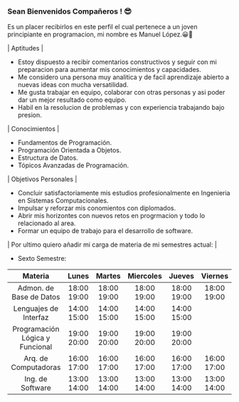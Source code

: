 ### Sean Bienvenidos Compañeros ! 😎

Es un placer recibirlos en este perfil el cual pertenece a un joven principiante en programacion, mi nombre es Manuel López.😀🧠

| Aptitudes |

  - Estoy dispuesto a recibir comentarios constructivos y seguir con mi preparacion para aumentar mis conocimientos y capacidades. 
  - Me considero una persona muy analitica y de facil aprendizaje abierto a nuevas ideas con mucha versatilidad.
  - Me gusta trabajar en equipo, colaborar con otras personas y asi poder dar un mejor resultado como equipo.
  - Habil en la resolucion de problemas y con experiencia trabajando bajo presion. 


| Conocimientos |

  - Fundamentos de Programación.
  - Programación Orientada a Objetos.
  - Estructura de Datos. 
  - Tópicos Avanzadas de Programación. 


| Objetivos Personales |

  - Concluir satisfactoriamente mis estudios profesionalmente en Ingenieria en Sistemas Computacionales. 
  - Impulsar y reforzar mis conomientos con diplomados. 
  - Abrir mis horizontes con nuevos retos en progrmacion y todo lo relacionado al area. 
  - Formar un equipo de trabajo para el desarrollo de software. 
  
  
  
  
  
  
  | Por ultimo quiero añadir mi carga de materia de mi semestres actual: |
  
  
  - Sexto Semestre:

|             Materia             	|    Lunes    	|    Martes   	|  Miercoles  	|    Jueves   	|   Viernes   	|
|:-------------------------------:	|:-----------:	|:-----------:	|:-----------:	|:-----------:	|:-----------:	|
|     Admon. de  Base de Datos    	| 18:00 19:00 	| 18:00 19:00 	| 18:00 19:00 	| 18:00 19:00 	| 18:00 19:00 	|
|      Lenguajes de  Interfaz     	| 14:00 15:00 	| 14:00 15:00 	| 14:00 15:00 	| 14:00 15:00 	|             	|
| Programación Lógica y Funcional 	| 19:00 20:00 	| 19:00 20:00 	| 19:00 20:00 	| 19:00 20:00 	|             	|
|       Arq. de Computadoras      	| 16:00 17:00 	| 16:00 17:00 	| 16:00 17:00 	| 16:00 17:00 	| 16:00 17:00 	|
|         Ing. de Software        	| 13:00 14:00 	| 13:00 14:00 	| 13:00 14:00 	| 13:00 14:00 	| 13:00 14:00 	|


